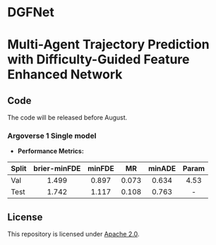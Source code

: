 # DGFNet

# Multi-Agent Trajectory Prediction with Difficulty-Guided Feature Enhanced Network

## Code 

The code will be released before August.

### Argoverse 1 Single model
- **Performance Metrics:**

| Split | brier-minFDE | minFDE | MR | minADE | Param |
|-------|:------------:|:------:|:--:|:------:|:------:|
| Val   | 1.499       | 0.897 | 0.073 | 0.634 | 4.53 |
| Test  | 1.742       | 1.117 | 0.108 | 0.763 | - |

## License

This repository is licensed under [Apache 2.0](LICENSE).
